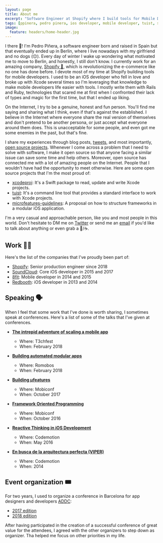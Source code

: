 ```yaml
---
layout: page
title: About me
excerpt: "Software Engineer at Shopify where I build tools for Mobile Developers (mostly in Ruby). I'm an open source who likes to share their experiences, learnings and work. When I'm not coding Ruby or Rails, you can find my playing with Swift"
tags: [ppinera, pedro pinera, ios developer, mobile developer, tuist, shopify, ruby, pedro piñera]
image:
  feature: headers/home-header.jpg
---
```


I there 👋! I'm Pedro Piñera, a software engineer born and raised in Spain but that eventually ended up in Berlin, where I live nowadays with my girlfriend and no dogs (😔). Every day of winter I wake up wondering what motivated me to move to Berlin, and honestly, I still don't know. I currently work for an amazing company, [Shopify 🛒](https://shopify.com), which is revolutionizing the e-commerce like no one has done before. I devote most of my time at Shopify building tools for mobile developers. I used to be an iOS developer who fell in love and broke up with Xcode several times so I'm leveraging that knowledge to make mobile developers life easier with tools. I mostly write them with Rails and Ruby, technologies that scared me at first when I confronted their lack of types and magic for the first time, but that I ended up liking.

On the Internet, I try to be a genuine, honest and fun person. You'll find me saying and sharing what I think, even if that's against the established. I believe in the Internet where everyone share the real version of themselves and don't pretend to be another persona, or just accept what everyone around them does. This is unacceptable for some people, and even got me some enemies in the past, but that's fine.

I share my experiences through blog posts, [tweets](https://twitter.com/pepibumur), and most importantly, [open source projects](https://github.com/pepibumur). Whenever I come across a problem that I need to solve with software, I make it open source so that anyone facing a similar issue can save some time and help others. Moreover, open source has connected me with a lot of amazing people on the Internet. People that I wouldn't have had the opportunity to meet otherwise. Here are some open source projects that I'm the most proud of:

- [xcodeproj](https://github.com/tuist/xcodeproj): It's a Swift package to read, update and write Xcode projects.
- [tuist](https://github.com/tuist/tuist): It's a command line tool that provides a standard interface to work with Xcode projects.
- [microfeatures-guidelines](https://github.com/tuist/microfeatures-guidelines): A proposal on how to structure frameworks in a modular iOS application.

I'm a very casual and approachable person, like you and most people in this world. Don't hesitate to DM me on [Twitter](https://twitter.com/pepibumur) or send me an [email](mailto:pedro@ppinera.es) if you'd like to talk about anything or even grab a 🍺/☕️.

## Work 👨‍💻

Here's the list of the companies that I've proudly been part of:

- [Shopify](https://shopify.com/): Senior production engineer since 2018
- [SoundCloud](https://soundcloud.com/): Core iOS developer in 2015 and 2017
- [8fit](https://8fit.com/): Mobile developer in 2014 and 2015
- [Redbooth](https://redbooth.com/): iOS developer in 2013 and 2014

## Speaking 🗣

When I feel that some work that I've done is worth sharing, I sometimes speak at conferences. Here's a list of some of the talks that I've given at conferences.

- [**The intrepid adventure of scaling a mobile app**](https://t3chfest.uc3m.es/2018/)
  - Where: T3chfest
  - When: February 2018

- [**Building automated modular apps**](http://romobos.com/5th-edition)
  - Where: Romobos
  - When: February 2018
 
- [**Building µfeatures**](https://mobiconf.com/)
  - Where: Mobiconf
  - When: October 2017

- [**Framework Oriented Programming**](https://speakerdeck.com/pepibumur/framework-oriented-programming-mobiconf-2016)
  - Where: Mobiconf
  - When: October 2016

- [**Reactive Thinking in iOS Development**](https://speakerdeck.com/pepibumur/reactive-thinking-in-ios-development-reactive-amsterdam-meetup)
  - Where: Codemotion
  - When: May 2016

- [**En busca de la arquitectura perfecta (VIPER)**](http://2014.codemotion.es/en/agenda.html?recommended=#day2/en-busca-de-la-arquitectura-perfecta-viper-ios)
  - Where: Codemotion
  - When: 2014

## Event organization 🎟

For two years, I used to organize a conference in Barcelona for app designers and developers [ADDC](https://addconf.com):

- [2017 edition](https://addconf.com/2017/)
- [2018 edition](https://addconf.com/2018/)

After having participated in the creation of a successful conference of great value for the attendees, I agreed with the other organizers to step down as organizer. Tha helped me focus on other priorities in my life. 